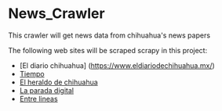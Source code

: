 # News_Crawler
This crawler will get news data from chihuahua's news papers

The following web sites will be scraped scrapy in this project:

*    [El diario chihuahua] (https://www.eldiariodechihuahua.mx/)
*    [Tiempo](https://www.tiempo.com.mx/)
*    [El heraldo de chihuahua]([https://www.tiempo.com.mx/](https://www.elheraldodechihuahua.com.mx/)https://www.elheraldodechihuahua.com.mx/)
*    [La parada digital](https://laparadadigital.com/)
*    [Entre lineas](https://entrelineas.com.mx/)
